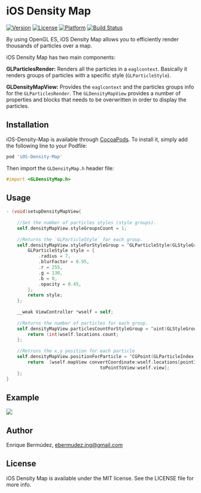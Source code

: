 # iOS Density Map

[![Version](https://img.shields.io/cocoapods/v/iOS-Density-Map.svg?style=flat)](http://cocoapods.org/pods/iOS-Density-Map)
[![License](https://img.shields.io/cocoapods/l/iOS-Density-Map.svg?style=flat)](http://cocoapods.org/pods/iOS-Density-Map)
[![Platform](https://img.shields.io/cocoapods/p/iOS-Density-Map.svg?style=flat)](http://cocoapods.org/pods/iOS-Density-Map)
[![Build Status](https://travis-ci.org/ebermudezcds/iOS-Density-Map.svg?branch=master)](https://travis-ci.org/ebermudezcds/iOS-Density-Map)

By using OpenGL ES, iOS Density Map allows you to efficiently render thousands of particles over a map.

iOS Density Map has two main components:

**GLParticlesRender:** Renders all the particles in a `eaglcontext`. Basically it renders groups of particles with a specific style (`GLParticleStyle`).

**GLDensityMapView:** Provides the `eaglcontext` and the particles groups info for the `GLParticlesRender`. The `GLDensityMapView` provides  a number of properties and blocks that needs to be overwritten in order to display the particles.

## Installation

iOS-Density-Map is available through [CocoaPods](http://cocoapods.org). To install
it, simply add the following line to your Podfile:

```ruby
pod 'iOS-Density-Map'
```

Then import the `GLDensityMap.h` header file:

```Objective-c
#import <GLDensityMap.h>
```

## Usage

```Objective-c
- (void)setupDensityMapView{
    
    //Set the number of particles styles (style groups).
    self.densityMapView.styleGroupsCount = 1;
    
    //Returns the `GLParticleStyle` for each group.
    self.densityMapView.styleForStyleGroup = ^GLParticleStyle(GLStyleGroupIndex groupIndex) {
        GLParticleStyle style = {
            .radius = 7,
            .blurFactor = 0.95,
            .r = 255,
            .g = 130,
            .b = 0,
            .opacity = 0.45,
        };
        return style;
    };
    
    __weak ViewController *wself = self;
    
    //Returns the number of particles for each group.
    self.densityMapView.particlesCountForStyleGroup = ^uint(GLStyleGroupIndex groupIndex) {
        return (int)wself.locations.count;
    };
    
    //Retruns the x,y position for each particle
    self.densityMapView.positionForParticle = ^CGPoint(GLParticleIndex pointIndex, GLStyleGroupIndex groupIndex) {
        return  [wself.mapView convertCoordinate:wself.locations[pointIndex].coordinate
                                   toPointToView:wself.view];
    };
}
```

## Example

![](Screenshot.png)

## Author

Enrique Bermúdez, ebermudez.ing@gmail.com

## License

iOS Density Map is available under the MIT license. See the LICENSE file for more info.


